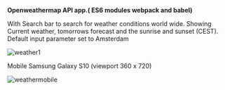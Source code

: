 <b>Openweathermap API app.( ES6 modules webpack and babel)</b><br><p>
With Search bar to search for weather conditions world wide. Showing Current weather, tomorrows forecast and the sunrise and sunset (CEST).<br>
Default input parameter set to Amsterdam

![weather1](https://user-images.githubusercontent.com/38325801/118987928-07571780-b981-11eb-9f9e-e35b50136d4f.png)<br>

Mobile Samsung Galaxy S10&nbsp;(viewport 360 x 720)<br><p>
![weathermobile](https://user-images.githubusercontent.com/38325801/90893993-36276980-e3c0-11ea-85a0-8fb20f6bd007.png)

